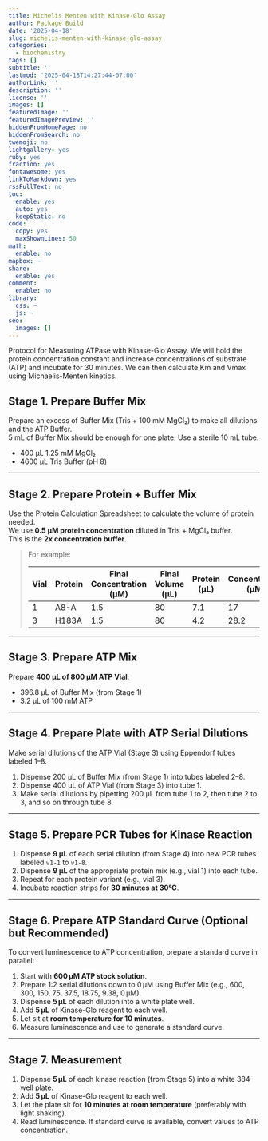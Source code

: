 ```yaml
---
title: Michelis Menten with Kinase-Glo Assay
author: Package Build
date: '2025-04-18'
slug: michelis-menten-with-kinase-glo-assay
categories:
  - biochemistry
tags: []
subtitle: ''
lastmod: '2025-04-18T14:27:44-07:00'
authorLink: ''
description: ''
license: ''
images: []
featuredImage: ''
featuredImagePreview: ''
hiddenFromHomePage: no
hiddenFromSearch: no
twemoji: no
lightgallery: yes
ruby: yes
fraction: yes
fontawesome: yes
linkToMarkdown: yes
rssFullText: no
toc:
  enable: yes
  auto: yes
  keepStatic: no
code:
  copy: yes
  maxShownLines: 50
math:
  enable: no
mapbox: ~
share:
  enable: yes
comment:
  enable: no
library:
  css: ~
  js: ~
seo:
  images: []
---
```



Protocol for Measuring ATPase with Kinase-Glo Assay.
We will hold the protein concentration constant and increase concentrations of substrate (ATP) and incubate for 30 minutes. We can then calculate Km and Vmax using Michaelis-Menten kinetics. 

## Stage 1. Prepare Buffer Mix

Prepare an excess of Buffer Mix (Tris + 100 mM MgCl₂) to make all dilutions and the ATP Buffer.  
5 mL of Buffer Mix should be enough for one plate. Use a sterile 10 mL tube.

- 400 µL 1.25 mM MgCl₂  
- 4600 µL Tris Buffer (pH 8)

---

## Stage 2. Prepare Protein + Buffer Mix

Use the Protein Calculation Spreadsheet to calculate the volume of protein needed.  
We use **0.5 µM protein concentration** diluted in Tris + MgCl₂ buffer.  
This is the **2x concentration buffer**.

> For example:
>
> | Vial | Protein | Final Concentration (µM) | Final Volume (µL) | Protein (µL) | Concentration (µM) | Water (µL) |
> |------|---------|---------------------------|-------------------|--------------|---------------------|------------|
> | 1    | A8-A    | 1.5                       | 80                | 7.1          | 17                  | 72.9       |
> | 3    | H183A   | 1.5                       | 80                | 4.2          | 28.2                | 75.8       |

---

## Stage 3. Prepare ATP Mix

Prepare **400 µL of 800 µM ATP Vial**:

- 396.8 µL of Buffer Mix (from Stage 1)  
- 3.2 µL of 100 mM ATP

---

## Stage 4. Prepare Plate with ATP Serial Dilutions

Make serial dilutions of the ATP Vial (Stage 3) using Eppendorf tubes labeled 1–8.

1. Dispense 200 µL of Buffer Mix (from Stage 1) into tubes labeled 2–8.
2. Dispense 400 µL of ATP Vial (from Stage 3) into tube 1.
3. Make serial dilutions by pipetting 200 µL from tube 1 to 2, then tube 2 to 3, and so on through tube 8.

---

## Stage 5. Prepare PCR Tubes for Kinase Reaction

1. Dispense **9 µL** of each serial dilution (from Stage 4) into new PCR tubes labeled `v1-1` to `v1-8`.
2. Dispense **9 µL** of the appropriate protein mix (e.g., vial 1) into each tube.
3. Repeat for each protein variant (e.g., vial 3).
4. Incubate reaction strips for **30 minutes at 30°C**.

---

## Stage 6. Prepare ATP Standard Curve (Optional but Recommended)

To convert luminescence to ATP concentration, prepare a standard curve in parallel:

1. Start with **600 µM ATP stock solution**.
2. Prepare 1:2 serial dilutions down to 0 µM using Buffer Mix (e.g., 600, 300, 150, 75, 37.5, 18.75, 9.38, 0 µM).  
3. Dispense **5 µL** of each dilution into a white plate well.
4. Add **5 µL** of Kinase-Glo reagent to each well.
5. Let sit at **room temperature for 10 minutes**.
6. Measure luminescence and use to generate a standard curve.

---

## Stage 7. Measurement

1. Dispense **5 µL** of each kinase reaction (from Stage 5) into a white 384-well plate.
2. Add **5 µL** of Kinase-Glo reagent to each well.
3. Let the plate sit for **10 minutes at room temperature** (preferably with light shaking).
4. Read luminescence. If standard curve is available, convert values to ATP concentration.


<!--more-->
